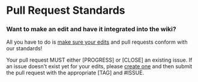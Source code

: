 # Pull Request Standards

### Want to make an edit and have it integrated into the wiki?

All you have to do is [make sure your edits](https://360.consolemods.org/contribute/wiki/wikistandards.html) and pull requests conform with our standards!



Your pull request MUST either [PROGRESS] or [CLOSE] an existing issue. If an issue doesn't exist yet for your edits, please [create one](https://360.consolemods.org/contribute/wiki/issue.html) and then submit the pull request with the appropriate [TAG] and #ISSUE. 

